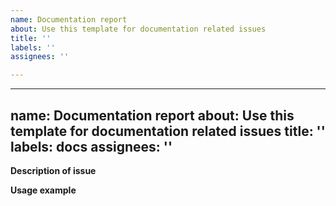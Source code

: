 ```yaml
---
name: Documentation report
about: Use this template for documentation related issues
title: ''
labels: ''
assignees: ''

---
```


---
name: Documentation report
about: Use this template for documentation related issues
title: ''
labels: docs
assignees: ''
---

<!-- Verify first that your issue is not already reported -->

<!-- Please only use this template for documentation related issues -->

<!-- If possible complete *all* sections as described. Don't remove any section. -->

**Description of issue**

<!-- A clear description what needs changing, why should it be changed? How is it useful? -->

**Usage example**

<!-- Is there a usage example? -->
